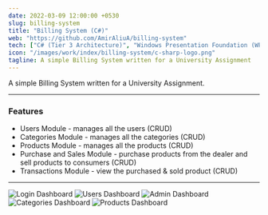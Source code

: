 ```yaml
---
date: 2022-03-09 12:00:00 +0530
slug: billing-system
title: "Billing System (C#)"
web: "https://github.com/AmirAliuA/billing-system"
tech: ["C# (Tier 3 Architecture)", "Windows Presentation Foundation (WPF)", "Microsoft SQL Server 2018"]
icon: "/images/work/index/billing-system/c-sharp-logo.png"
tagline: A simple Billing System written for a University Assignment
---
```


A simple Billing System written for a University Assignment.

---

### Features
- Users Module - manages all the users (CRUD)
- Categories Module - manages all the categories (CRUD)
- Products Module - manages all the products (CRUD)
- Purchase and Sales Module - purchase products from the dealer and sell products to consumers (CRUD)
- Transactions Module - view the purchased & sold product (CRUD)

---

![Login Dashboard](/images/work/index/billing-system/login-dashboard.png)
![Users Dashboard](/images/work/index/billing-system/users-dashboard.png)
![Admin Dashboard](/images/work/index/billing-system/admin-dashboard.png)
![Categories Dashboard](/images/work/index/billing-system/categories-dashboard.png)
![Products Dashboard](/images/work/index/billing-system/products-dashboard.png)